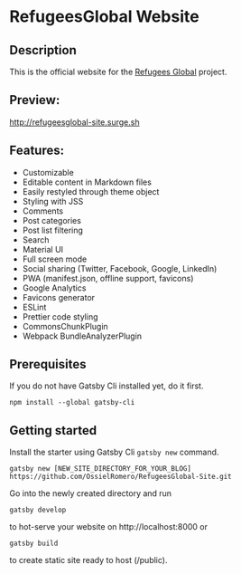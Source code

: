 # RefugeesGlobal Website

## Description

This is the official website for the [Refugees Global](https://github.com/ossielromero/refugeesglobal) project.

## Preview:

http://refugeesglobal-site.surge.sh

## Features:

- Customizable
- Editable content in Markdown files
- Easily restyled through theme object
- Styling with JSS
- Comments 
- Post categories
- Post list filtering
- Search 
- Material UI 
- Full screen mode
- Social sharing (Twitter, Facebook, Google, LinkedIn)
- PWA (manifest.json, offline support, favicons)
- Google Analytics
- Favicons generator 
- ESLint 
- Prettier code styling
- CommonsChunkPlugin
- Webpack BundleAnalyzerPlugin

## Prerequisites

If you do not have Gatsby Cli installed yet, do it first.

```text
npm install --global gatsby-cli
```

## Getting started

Install the starter using Gatsby Cli `gatsby new` command.

```text
gatsby new [NEW_SITE_DIRECTORY_FOR_YOUR_BLOG] https://github.com/OssielRomero/RefugeesGlobal-Site.git
```

Go into the newly created directory and run

```text
gatsby develop
```

to hot-serve your website on http://localhost:8000 or

```text
gatsby build
```

to create static site ready to host (/public).





